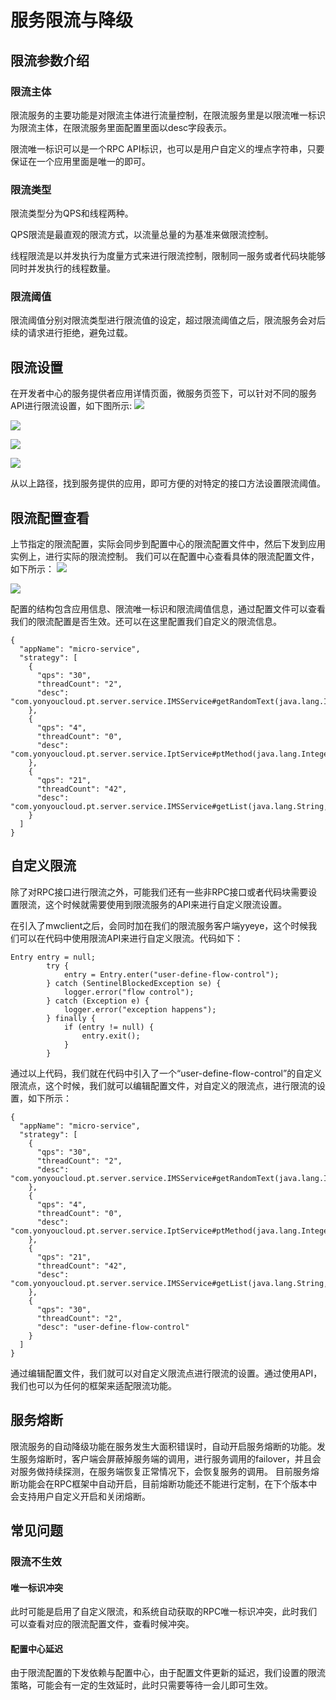 ﻿# 服务限流与降级

## 限流参数介绍
### 限流主体
限流服务的主要功能是对限流主体进行流量控制，在限流服务里是以限流唯一标识为限流主体，在限流服务里面配置里面以desc字段表示。

限流唯一标识可以是一个RPC API标识，也可以是用户自定义的埋点字符串，只要保证在一个应用里面是唯一的即可。

### 限流类型
限流类型分为QPS和线程两种。

QPS限流是最直观的限流方式，以流量总量的为基准来做限流控制。

线程限流是以并发执行为度量方式来进行限流控制，限制同一服务或者代码块能够同时并发执行的线程数量。

### 限流阈值
限流阈值分别对限流类型进行限流值的设定，超过限流阈值之后，限流服务会对后续的请求进行拒绝，避免过载。

## 限流设置
在开发者中心的服务提供者应用详情页面，微服务页签下，可以针对不同的服务API进行限流设置，如下图所示:
![](image/x1.jpg)

![](image/x2.jpg)

![](image/x3.jpg)

![](image/x4.jpg)

从以上路径，找到服务提供的应用，即可方便的对特定的接口方法设置限流阈值。

## 限流配置查看
上节指定的限流配置，实际会同步到配置中心的限流配置文件中，然后下发到应用实例上，进行实际的限流控制。
我们可以在配置中心查看具体的限流配置文件，如下所示：
![](image/x5.jpg)

![](image/x6.jpg)

配置的结构包含应用信息、限流唯一标识和限流阈值信息，通过配置文件可以查看我们的限流配置是否生效。还可以在这里配置我们自定义的限流信息。

```
{
  "appName": "micro-service",
  "strategy": [
    {
      "qps": "30",
      "threadCount": "2",
      "desc": "com.yonyoucloud.pt.server.service.IMSService#getRandomText(java.lang.Integer)"
    },
    {
      "qps": "4",
      "threadCount": "0",
      "desc": "com.yonyoucloud.pt.server.service.IptService#ptMethod(java.lang.Integer,java.lang.Integer,java.util.List)"
    },
    {
      "qps": "21",
      "threadCount": "42",
      "desc": "com.yonyoucloud.pt.server.service.IMSService#getList(java.lang.String,java.lang.Class,java.lang.Class,java.util.List)"
    }
  ]
}
```

## 自定义限流
除了对RPC接口进行限流之外，可能我们还有一些非RPC接口或者代码块需要设置限流，这个时候就需要使用到限流服务的API来进行自定义限流设置。

在引入了mwclient之后，会同时加在我们的限流服务客户端yyeye，这个时候我们可以在代码中使用限流API来进行自定义限流。代码如下：
```
Entry entry = null;
		try {
			entry = Entry.enter("user-define-flow-control");
		} catch (SentinelBlockedException se) {
			logger.error("flow control");
		} catch (Exception e) {
			logger.error("exception happens");
		} finally {
			if (entry != null) {
				entry.exit();
			}
		}
```
通过以上代码，我们就在代码中引入了一个“user-define-flow-control”的自定义限流点，这个时候，我们就可以编辑配置文件，对自定义的限流点，进行限流的设置，如下所示：

```
{
  "appName": "micro-service",
  "strategy": [
    {
      "qps": "30",
      "threadCount": "2",
      "desc": "com.yonyoucloud.pt.server.service.IMSService#getRandomText(java.lang.Integer)"
    },
    {
      "qps": "4",
      "threadCount": "0",
      "desc": "com.yonyoucloud.pt.server.service.IptService#ptMethod(java.lang.Integer,java.lang.Integer,java.util.List)"
    },
    {
      "qps": "21",
      "threadCount": "42",
      "desc": "com.yonyoucloud.pt.server.service.IMSService#getList(java.lang.String,java.lang.Class,java.lang.Class,java.util.List)"
    },
    {
      "qps": "30",
      "threadCount": "2",
      "desc": "user-define-flow-control"
    }
  ]
}
```
通过编辑配置文件，我们就可以对自定义限流点进行限流的设置。通过使用API，我们也可以为任何的框架来适配限流功能。

## 服务熔断
限流服务的自动降级功能在服务发生大面积错误时，自动开启服务熔断的功能。发生服务熔断时，客户端会屏蔽掉服务端的调用，进行服务调用的failover，并且会对服务做持续探测，在服务端恢复正常情况下，会恢复服务的调用。
目前服务熔断功能会在RPC框架中自动开启，目前熔断功能还不能进行定制，在下个版本中会支持用户自定义开启和关闭熔断。

## 常见问题
### 限流不生效
#### 唯一标识冲突
此时可能是启用了自定义限流，和系统自动获取的RPC唯一标识冲突，此时我们可以查看对应的限流配置文件，查看时候冲突。
#### 配置中心延迟
由于限流配置的下发依赖与配置中心，由于配置文件更新的延迟，我们设置的限流策略，可能会有一定的生效延时，此时只需要等待一会儿即可生效。


